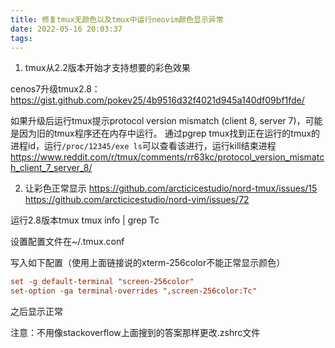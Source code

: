 ```yaml
---
title: 修复tmux无颜色以及tmux中运行neovim颜色显示异常
date: 2022-05-16 20:03:37
tags:
---
```


1. tmux从2.2版本开始才支持想要的彩色效果

cenos7升级tmux2.8：https://gist.github.com/pokev25/4b9516d32f4021d945a140df09bf1fde/

如果升级后运行tmux提示protocol version mismatch (client 8, server 7)，可能是因为旧的tmux程序还在内存中运行。
通过pgrep tmux找到正在运行的tmux的进程id，运行```/proc/12345/exe ls```可以查看该进行，运行kill结束进程
https://www.reddit.com/r/tmux/comments/rr63kc/protocol_version_mismatch_client_7_server_8/

2. 让彩色正常显示
https://github.com/arcticicestudio/nord-tmux/issues/15
https://github.com/arcticicestudio/nord-vim/issues/72

运行2.8版本tmux tmux info | grep Tc

设置配置文件在~/.tmux.conf

写入如下配置（使用上面链接说的xterm-256color不能正常显示颜色）

```conf
set -g default-terminal "screen-256color"
set-option -ga terminal-overrides ",screen-256color:Tc"
```

之后显示正常

注意：不用像stackoverflow上面搜到的答案那样更改.zshrc文件